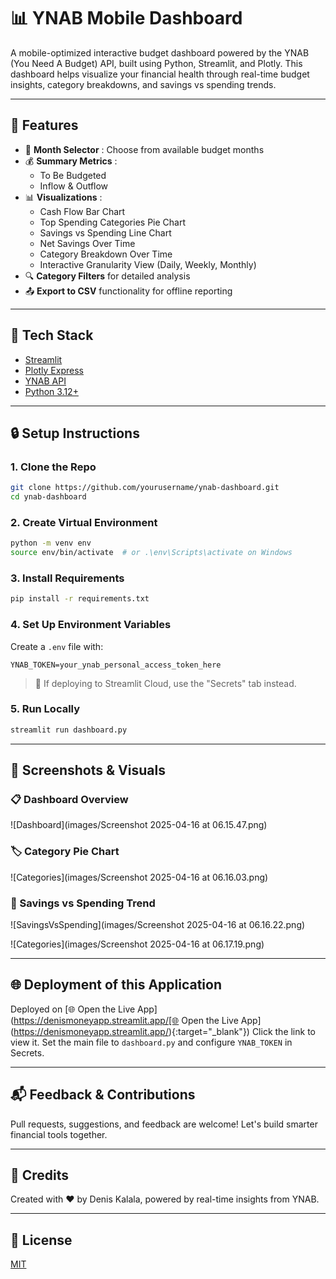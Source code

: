 # 📊 YNAB Mobile Dashboard

A mobile-optimized interactive budget dashboard powered by the YNAB (You Need A Budget) API, built using Python, Streamlit, and Plotly. This dashboard helps visualize your financial health through real-time budget insights, category breakdowns, and savings vs spending trends.

---

## 🚀 Features

* 📆  **Month Selector** : Choose from available budget months
* 💰  **Summary Metrics** :
  * To Be Budgeted
  * Inflow & Outflow
* 📊  **Visualizations** :
  * Cash Flow Bar Chart
  * Top Spending Categories Pie Chart
  * Savings vs Spending Line Chart
  * Net Savings Over Time
  * Category Breakdown Over Time
  * Interactive Granularity View (Daily, Weekly, Monthly)
* 🔍 **Category Filters** for detailed analysis
* 📤 **Export to CSV** functionality for offline reporting

---

## 🧰 Tech Stack

* [Streamlit](https://streamlit.io/)
* [Plotly Express](https://plotly.com/python/plotly-express/)
* [YNAB API](https://api.youneedabudget.com/)
* [Python 3.12+](https://www.python.org/)

---

## 🔒 Setup Instructions

### 1. Clone the Repo

```bash
git clone https://github.com/yourusername/ynab-dashboard.git
cd ynab-dashboard
```

### 2. Create Virtual Environment

```bash
python -m venv env
source env/bin/activate  # or .\env\Scripts\activate on Windows
```

### 3. Install Requirements

```bash
pip install -r requirements.txt
```

### 4. Set Up Environment Variables

Create a `.env` file with:

```
YNAB_TOKEN=your_ynab_personal_access_token_here
```

> 🔐 If deploying to Streamlit Cloud, use the "Secrets" tab instead.

### 5. Run Locally

```bash
streamlit run dashboard.py
```

---

## 📸 Screenshots & Visuals

### 📋 Dashboard Overview

![Dashboard](images/Screenshot 2025-04-16 at 06.15.47.png)

### 🏷️ Category Pie Chart

![Categories](images/Screenshot 2025-04-16 at 06.16.03.png)

### 💸 Savings vs Spending Trend

![SavingsVsSpending](images/Screenshot 2025-04-16 at 06.16.22.png)

![Categories](images/Screenshot 2025-04-16 at 06.17.19.png)


---

## 🌐 Deployment of this Application

Deployed on [🌐 Open the Live App](https://denismoneyapp.streamlit.app/[🌐 Open the Live App](https://denismoneyapp.streamlit.app/){:target="_blank"}) Click the link to view it. Set the main file to `dashboard.py` and configure `YNAB_TOKEN` in Secrets.

---

## 📬 Feedback & Contributions

Pull requests, suggestions, and feedback are welcome! Let's build smarter financial tools together.

---

## 🧠 Credits

Created with ❤️ by Denis Kalala, powered by real-time insights from YNAB.

---

## 📄 License

[MIT](https://chatgpt.com/c/LICENSE)
